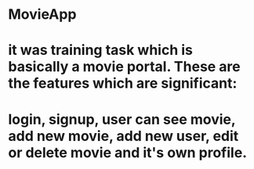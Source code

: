 # MovieApp
# it was training task which is basically a movie portal. These are the features which are significant: 
# login, signup, user can see movie, add new movie, add new user, edit or delete movie and it's own profile.
